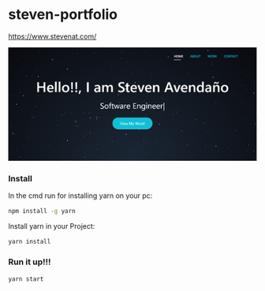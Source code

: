 # steven-portfolio

https://www.stevenat.com/

![](https://github.com/jsavendanot/steven-portfolio/blob/master/src/img/IntroScreenShot.PNG)

### Install

In the cmd run for installing yarn on your pc: 

```bash
npm install -g yarn
```

Install yarn in your Project:

```bash
yarn install
```
 ### Run it up!!!

```bash
yarn start
```
